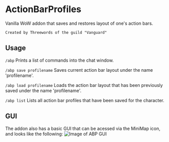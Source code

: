# ActionBarProfiles
Vanilla WoW addon that saves and restores layout of one's action bars.

`Created by Threewords of the guild "Vanguard"`

## Usage

`/abp` Prints a list of commands into the chat window.

`/abp save profilename` Saves current action bar layout under the name 'profilename'.

`/abp load profilename` Loads the action bar layout that has been previously saved under the name 'profilename'.

`/abp list` Lists all action bar profiles that have been saved for the character.

## GUI

The addon also has a basic GUI that can be acessed via the MiniMap icon, and looks like the following:
![Image of ABP GUI](https://i.imgur.com/AL5w5HE.png)
